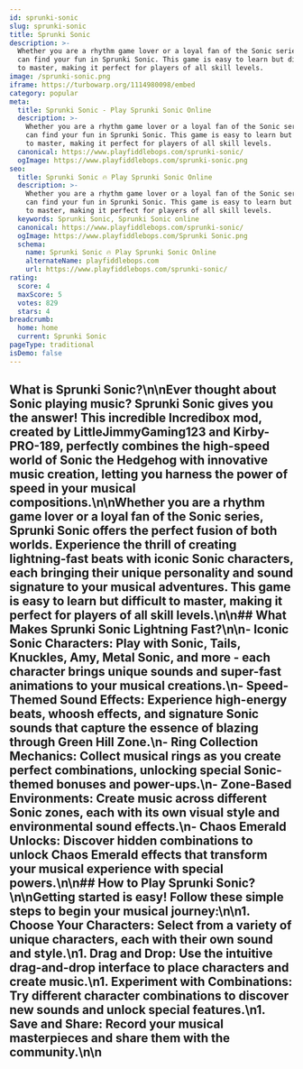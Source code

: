 ```yaml
---
id: sprunki-sonic
slug: sprunki-sonic
title: Sprunki Sonic
description: >-
  Whether you are a rhythm game lover or a loyal fan of the Sonic series, you
  can find your fun in Sprunki Sonic. This game is easy to learn but difficult
  to master, making it perfect for players of all skill levels. 
image: /sprunki-sonic.png
iframe: https://turbowarp.org/1114980098/embed
category: popular
meta:
  title: Sprunki Sonic - Play Sprunki Sonic Online
  description: >-
    Whether you are a rhythm game lover or a loyal fan of the Sonic series, you
    can find your fun in Sprunki Sonic. This game is easy to learn but difficult
    to master, making it perfect for players of all skill levels. 
  canonical: https://www.playfiddlebops.com/sprunki-sonic/
  ogImage: https://www.playfiddlebops.com/sprunki-sonic.png
seo:
  title: Sprunki Sonic 🔥 Play Sprunki Sonic Online
  description: >-
    Whether you are a rhythm game lover or a loyal fan of the Sonic series, you
    can find your fun in Sprunki Sonic. This game is easy to learn but difficult
    to master, making it perfect for players of all skill levels. 
  keywords: Sprunki Sonic, Sprunki Sonic online
  canonical: https://www.playfiddlebops.com/sprunki-sonic/
  ogImage: https://www.playfiddlebops.com/Sprunki Sonic.png
  schema:
    name: Sprunki Sonic 🔥 Play Sprunki Sonic Online
    alternateName: playfiddlebops.com
    url: https://www.playfiddlebops.com/sprunki-sonic/
rating:
  score: 4
  maxScore: 5
  votes: 829
  stars: 4
breadcrumb:
  home: home
  current: Sprunki Sonic
pageType: traditional
isDemo: false
---
```


## What is Sprunki Sonic?\n\nEver thought about Sonic playing music? Sprunki Sonic gives you the answer! This incredible Incredibox mod, created by LittleJimmyGaming123 and Kirby-PRO-189, perfectly combines the high-speed world of Sonic the Hedgehog with innovative music creation, letting you harness the power of speed in your musical compositions.\n\nWhether you are a rhythm game lover or a loyal fan of the Sonic series, Sprunki Sonic offers the perfect fusion of both worlds. Experience the thrill of creating lightning-fast beats with iconic Sonic characters, each bringing their unique personality and sound signature to your musical adventures. This game is easy to learn but difficult to master, making it perfect for players of all skill levels.\n\n## What Makes Sprunki Sonic Lightning Fast?\n\n- **Iconic Sonic Characters**: Play with Sonic, Tails, Knuckles, Amy, Metal Sonic, and more - each character brings unique sounds and super-fast animations to your musical creations.\n- **Speed-Themed Sound Effects**: Experience high-energy beats, whoosh effects, and signature Sonic sounds that capture the essence of blazing through Green Hill Zone.\n- **Ring Collection Mechanics**: Collect musical rings as you create perfect combinations, unlocking special Sonic-themed bonuses and power-ups.\n- **Zone-Based Environments**: Create music across different Sonic zones, each with its own visual style and environmental sound effects.\n- **Chaos Emerald Unlocks**: Discover hidden combinations to unlock Chaos Emerald effects that transform your musical experience with special powers.\n\n## How to Play Sprunki Sonic?\n\nGetting started is easy! Follow these simple steps to begin your musical journey:\n\n1. **Choose Your Characters**: Select from a variety of unique characters, each with their own sound and style.\n1. **Drag and Drop**: Use the intuitive drag-and-drop interface to place characters and create music.\n1. **Experiment with Combinations**: Try different character combinations to discover new sounds and unlock special features.\n1. **Save and Share**: Record your musical masterpieces and share them with the community.\n\n